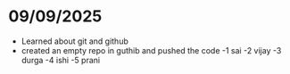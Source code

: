 # 09/09/2025

- Learned about git and github
- created an empty repo in guthib and pushed the code
-1 sai
-2 vijay
-3 durga
-4 ishi
-5 prani



